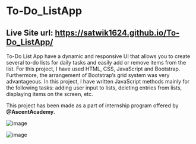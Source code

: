 # To-Do_ListApp
## Live Site url: https://satwik1624.github.io/To-Do_ListApp/

To-Do List App have a dynamic and responsive UI that allows you to create several to-do
lists for daily tasks and easily add or remove items from the list. For this project, I have used HTML, CSS, JavaScript and Bootstrap. Furthermore, the
arrangement of Bootstrap’s grid system was very advantageous.
In this project, I have written JavaScript methods mainly for the following tasks: adding user
input to lists, deleting entries from lists, displaying items on the screen, etc.

This project has been made as a part of internship program offered by <b>@AscentAcademy</b>.

![image](https://user-images.githubusercontent.com/125944906/225089270-24edc186-e5a5-49ba-a988-5f2916b3b476.png)

![image](https://user-images.githubusercontent.com/125944906/225089397-af296d13-90af-49b9-b345-585ea0f63fd7.png)

